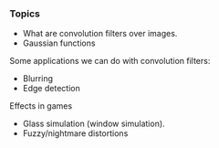 ### Topics

- What are convolution filters over images.
- Gaussian functions

Some applications we can do with convolution filters:

- Blurring
- Edge detection

Effects in games

- Glass simulation (window simulation).
- Fuzzy/nightmare distortions

